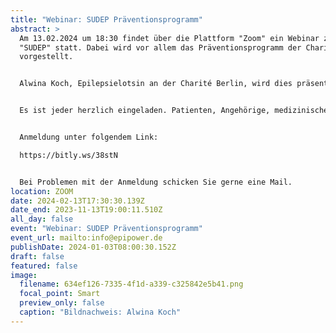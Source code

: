 ```yaml
---
title: "Webinar: SUDEP Präventionsprogramm"
abstract: >
  Am 13.02.2024 um 18:30 findet über die Plattform "Zoom" ein Webinar zum Thema
  "SUDEP" statt. Dabei wird vor allem das Präventionsprogramm der Charité Berlin
  vorgestellt.


  Alwina Koch, Epilepsielotsin an der Charité Berlin, wird dies präsentieren.


  Es ist jeder herzlich eingeladen. Patienten, Angehörige, medizinisches Fachpersonal, Interessierte, etc.


  Anmeldung unter folgendem Link:

  https://bitly.ws/38stN


  Bei Problemen mit der Anmeldung schicken Sie gerne eine Mail.
location: ZOOM
date: 2024-02-13T17:30:30.139Z
date_end: 2023-11-13T19:00:11.510Z
all_day: false
event: "Webinar: SUDEP Präventionsprogramm"
event_url: mailto:info@epipower.de
publishDate: 2024-01-03T08:00:30.152Z
draft: false
featured: false
image:
  filename: 634ef126-7335-4f1d-a339-c325842e5b41.png
  focal_point: Smart
  preview_only: false
  caption: "Bildnachweis: Alwina Koch"
---
```

